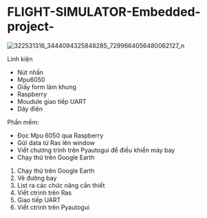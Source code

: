 # FLIGHT-SIMULATOR-Embedded-project-

![322531316_3444094325848285_7299664056480062127_n](https://user-images.githubusercontent.com/85027960/210311623-b89c01e8-1667-4fee-b02d-0305691c4e60.jpg)

Linh kiện
- Nút nhấn
- Mpu6050
- Giấy form làm khung
- Raspberry
- Moudule giao tiếp UART
- Dây điện 

Phần mềm:
- Đọc Mpu 6050 qua Raspberry
- Gửi data từ Ras lên window
- Viết chương trình trên Pyautogui để điều khiển máy bay
- Chạy thử trên Google Earth

1. Chạy thử trên Google Earth
2. Vẽ đường bay
3. List ra các chức năng cần thiết
4. Viết ctrinh trên Ras
5. Giao tiếp UART
6. Viết ctrinh trên Pyautogui

